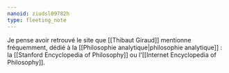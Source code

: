 ```yaml
---
nanoid: ziudsl09782h
type: fleeting_note
---
```

Je pense avoir retrouvé le site que [[Thibaut Giraud]] mentionne fréquemment, dédié à la [[Philosophie analytique|philosophie analytique]] : la [[Stanford Encyclopedia of Philosophy]] ou l'[[Internet Encyclopedia of Philosophy]].
